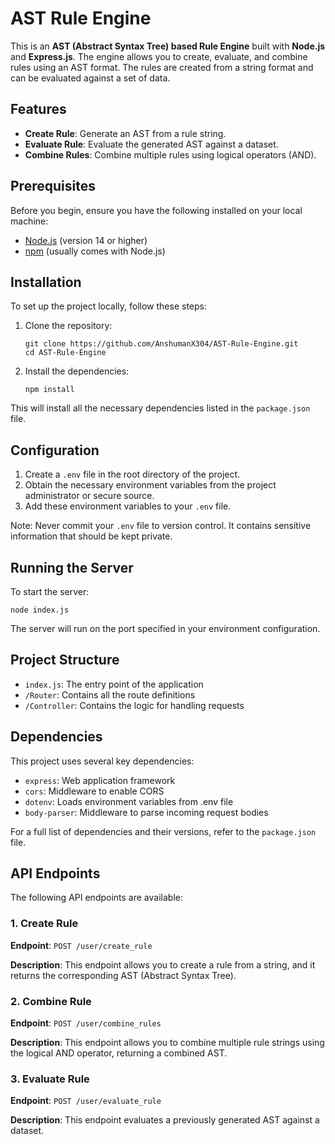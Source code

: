 # AST Rule Engine

This is an **AST (Abstract Syntax Tree) based Rule Engine** built with **Node.js** and **Express.js**. The engine allows you to create, evaluate, and combine rules using an AST format. The rules are created from a string format and can be evaluated against a set of data. 

## Features

- **Create Rule**: Generate an AST from a rule string.
- **Evaluate Rule**: Evaluate the generated AST against a dataset.
- **Combine Rules**: Combine multiple rules using logical operators (AND).

## Prerequisites

Before you begin, ensure you have the following installed on your local machine:

- [Node.js](https://nodejs.org/) (version 14 or higher)
- [npm](https://www.npmjs.com/) (usually comes with Node.js)

## Installation

To set up the project locally, follow these steps:

1. Clone the repository:
   ```
   git clone https://github.com/AnshumanX304/AST-Rule-Engine.git
   cd AST-Rule-Engine
   ```

2. Install the dependencies:
   ```
   npm install
   ```

This will install all the necessary dependencies listed in the `package.json` file.

## Configuration

1. Create a `.env` file in the root directory of the project.
2. Obtain the necessary environment variables from the project administrator or secure source.
3. Add these environment variables to your `.env` file.

Note: Never commit your `.env` file to version control. It contains sensitive information that should be kept private.

## Running the Server

To start the server:

```
node index.js
```

The server will run on the port specified in your environment configuration.

## Project Structure

- `index.js`: The entry point of the application
- `/Router`: Contains all the route definitions
- `/Controller`: Contains the logic for handling requests

## Dependencies

This project uses several key dependencies:

- `express`: Web application framework
- `cors`: Middleware to enable CORS
- `dotenv`: Loads environment variables from .env file
- `body-parser`: Middleware to parse incoming request bodies

For a full list of dependencies and their versions, refer to the `package.json` file.

## API Endpoints

The following API endpoints are available:

### 1. Create Rule

**Endpoint**: `POST /user/create_rule`

**Description**: This endpoint allows you to create a rule from a string, and it returns the corresponding AST (Abstract Syntax Tree).

### 2. Combine Rule

**Endpoint**: `POST /user/combine_rules`

**Description**: This endpoint allows you to combine multiple rule strings using the logical AND operator, returning a combined AST.

### 3. Evaluate Rule

**Endpoint**: `POST /user/evaluate_rule`

**Description**: This endpoint evaluates a previously generated AST against a dataset.




